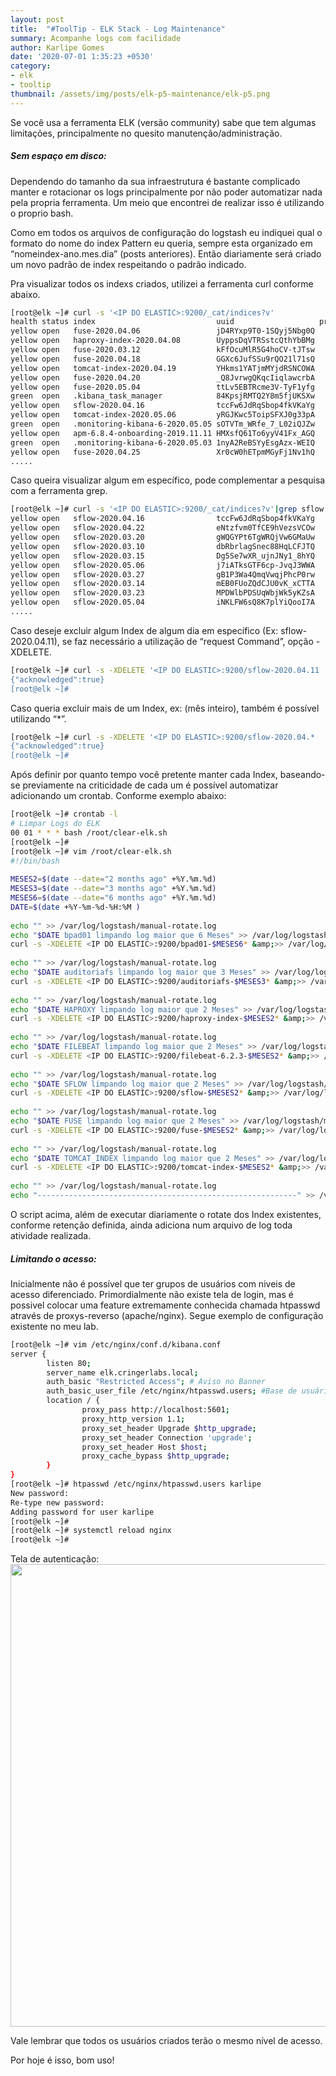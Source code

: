 ```yaml
---
layout: post
title:  "#ToolTip - ELK Stack - Log Maintenance"
summary: Acompanhe logs com facilidade
author: Karlipe Gomes
date: '2020-07-01 1:35:23 +0530'
category: 
- elk
- tooltip
thumbnail: /assets/img/posts/elk-p5-maintenance/elk-p5.png
---
```

Se você usa a ferramenta ELK (versão community) sabe que tem algumas limitações, principalmente no quesito manutenção/administração.

##### Sem espaço em disco:
Dependendo do tamanho da sua infraestrutura é bastante complicado manter e rotacionar os logs principalmente por não poder automatizar nada pela propria ferramenta. Um meio que encontrei de realizar isso é utilizando o proprio bash.

Como em todos os arquivos de configuração do logstash eu indiquei qual o formato do nome do index Pattern eu queria, sempre esta organizado em “nomeindex-ano.mes.dia” (posts anteriores). Então diariamente será criado um novo padrão de index respeitando o padrão indicado.

Pra visualizar todos os indexs criados, utilizei a ferramenta curl conforme abaixo.
```bash
[root@elk ~]# curl -s '<IP DO ELASTIC>:9200/_cat/indices?v'
health status index                           uuid                   pri rep docs.count docs.deleted store.size pri.store.size
yellow open   fuse-2020.04.06                 jD4RYxp9T0-1SQyj5Nbg0Q   3   1    1849552            0    496.2mb        496.2mb
yellow open   haproxy-index-2020.04.08        UyppsDqVTRSstcQthYbBMg   5   1     452541            0    380.9mb        380.9mb
yellow open   fuse-2020.03.12                 kFfOcuMlR5G4hoCV-tJTsw   3   1    1140480            0    267.7mb        267.7mb
yellow open   fuse-2020.04.18                 GGXc6JufSSu9rQO21l71sQ   3   1    1650477            0    468.8mb        468.8mb
yellow open   tomcat-index-2020.04.19         YHkms1YATjmMYjdRSNCOWA   5   1    1906775            0    461.8mb        461.8mb
yellow open   fuse-2020.04.20                 _Q8JvrwgQKqcIiqlawcrbA   3   1    1879587            0    499.9mb        499.9mb
yellow open   fuse-2020.05.04                 ttLv5EBTRcme3V-TyF1yfg   3   1    1809184            0    491.4mb        491.4mb
green  open   .kibana_task_manager            84KpsjRMTQ2Y8m5fjUKSXw   1   0          2            0       13kb           13kb
yellow open   sflow-2020.04.16                tccFw6JdRqSbop4fkVKaYg   5   1     113336            0     38.3mb         38.3mb
yellow open   tomcat-index-2020.05.06         yRGJKwc5ToipSFXJ0g33pA   5   1     323874            0     79.9mb         79.9mb
green  open   .monitoring-kibana-6-2020.05.05 sOTVTm_WRfe_7_L02iQJZw   1   0      17278            0      2.9mb          2.9mb
yellow open   apm-6.8.4-onboarding-2019.11.11 HMXsfQ61To6yyV41Fx_AGQ   1   1          2            0     11.9kb         11.9kb
green  open   .monitoring-kibana-6-2020.05.03 1nyA2ReBSYyEsgAzx-WEIQ   1   0      17278            0      2.8mb          2.8mb
yellow open   fuse-2020.04.25                 Xr0cW0hETpmMGyFj1Nv1hQ   3   1    1847443            0    494.1mb        49mb
.....
```

Caso queira visualizar algum em específico, pode complementar a pesquisa com a ferramenta grep.
```bash
[root@elk ~]# curl -s '<IP DO ELASTIC>:9200/_cat/indices?v'|grep sflow
yellow open   sflow-2020.04.16                tccFw6JdRqSbop4fkVKaYg   5   1     113336            0     38.3mb         38.3mb
yellow open   sflow-2020.04.22                eNtzfvm0TfCE9hVezsVCOw   5   1     192250            0     57.1mb         57.1mb
yellow open   sflow-2020.03.20                gWQGYPt6TgWRQjVw6GMaUw   5   1     187187            0     65.7mb         65.7mb
yellow open   sflow-2020.03.10                dbRbrlagSnec88HqLCFJTQ   5   1     263029            0     87.3mb         87.3mb
yellow open   sflow-2020.03.15                Dg5Se7wXR_ujnJNy1_8hYQ   5   1     324807            0     99.7mb         99.7mb
yellow open   sflow-2020.05.06                j7iATksGTF6cp-JvqJ3WWA   5   1      15546            0      6.5mb          6.5mb
yellow open   sflow-2020.03.27                gB1P3Wa4QmqVwqjPhcP0rw   5   1      84101            0     28.8mb         28.8mb
yellow open   sflow-2020.03.14                mEB0FUoZQdCJU0vK_xCTTA   5   1     336368            0    111.9mb        111.9mb
yellow open   sflow-2020.03.23                MPDWlbPDSUqWbjWk5yKZsA   5   1     237505            0     69.1mb         69.1mb
yellow open   sflow-2020.05.04                iNKLFW6sQ8K7plYiQooI7A   5   1     232472            0     69.1mb         69.1mb
.....
```

Caso deseje excluir algum Index de algum dia em específico (Ex: sflow-2020.04.11), se faz necessário a utilização de “request Command”, opção -XDELETE.
```bash
[root@elk ~]# curl -s -XDELETE '<IP DO ELASTIC>:9200/sflow-2020.04.11
{"acknowledged":true}
[root@elk ~]#
```

Caso queria excluir mais de um Index, ex: (mês inteiro), também é possível utilizando “*”.
```bash
[root@elk ~]# curl -s -XDELETE '<IP DO ELASTIC>:9200/sflow-2020.04.*
{"acknowledged":true}
[root@elk ~]#
```

Após definir por quanto tempo você pretente manter cada Index, baseando-se previamente na criticidade de cada um é possível automatizar adicionando um crontab. Conforme exemplo abaixo:
```bash
[root@elk ~]# crontab -l
# Limpar Logs do ELK
00 01 * * * bash /root/clear-elk.sh
[root@elk ~]#
[root@elk ~]# vim /root/clear-elk.sh
#!/bin/bash
  
MESES2=$(date --date="2 months ago" +%Y.%m.%d)
MESES3=$(date --date="3 months ago" +%Y.%m.%d)
MESES6=$(date --date="6 months ago" +%Y.%m.%d)
DATE=$(date +%Y-%m-%d-%H:%M )
  
echo "" >> /var/log/logstash/manual-rotate.log
echo "$DATE bpad01 limpando log maior que 6 Meses" >> /var/log/logstash/manual-rotate.log
curl -s -XDELETE <IP DO ELASTIC>:9200/bpad01-$MESES6* &amp;>> /var/log/logstash/manual-rotate.log
  
echo "" >> /var/log/logstash/manual-rotate.log
echo "$DATE auditoriafs limpando log maior que 3 Meses" >> /var/log/logstash/manual-rotate.log
curl -s -XDELETE <IP DO ELASTIC>:9200/auditoriafs-$MESES3* &amp;>> /var/log/logstash/manual-rotate.log
  
echo "" >> /var/log/logstash/manual-rotate.log
echo "$DATE HAPROXY limpando log maior que 2 Meses" >> /var/log/logstash/manual-rotate.log
curl -s -XDELETE <IP DO ELASTIC>:9200/haproxy-index-$MESES2* &amp;>> /var/log/logstash/manual-rotate.log
  
echo "" >> /var/log/logstash/manual-rotate.log
echo "$DATE FILEBEAT limpando log maior que 2 Meses" >> /var/log/logstash/manual-rotate.log
curl -s -XDELETE <IP DO ELASTIC>:9200/filebeat-6.2.3-$MESES2* &amp;>> /var/log/logstash/manual-rotate.log
  
echo "" >> /var/log/logstash/manual-rotate.log
echo "$DATE SFLOW limpando log maior que 2 Meses" >> /var/log/logstash/manual-rotate.log
curl -s -XDELETE <IP DO ELASTIC>:9200/sflow-$MESES2* &amp;>> /var/log/logstash/manual-rotate.log
  
echo "" >> /var/log/logstash/manual-rotate.log
echo "$DATE FUSE limpando log maior que 2 Meses" >> /var/log/logstash/manual-rotate.log
curl -s -XDELETE <IP DO ELASTIC>:9200/fuse-$MESES2* &amp;>> /var/log/logstash/manual-rotate.log
  
echo "" >> /var/log/logstash/manual-rotate.log
echo "$DATE TOMCAT_INDEX limpando log maior que 2 Meses" >> /var/log/logstash/manual-rotate.log
curl -s -XDELETE <IP DO ELASTIC>:9200/tomcat-index-$MESES2* &amp;>> /var/log/logstash/manual-rotate.log
  
echo "" >> /var/log/logstash/manual-rotate.log
echo "----------------------------------------------------------" >> /var/log/logstash/manual-rotate.log
```

O script acima, além de executar diariamente o rotate dos Index existentes, conforme retenção definida, ainda adiciona num arquivo de log toda atividade realizada.

##### Limitando o acesso:
Inicialmente não é possível que ter grupos de usuários com niveis de acesso diferenciado. Primordialmente não existe tela de login, mas é possivel colocar uma feature extremamente conhecida chamada htpasswd através de proxys-reverso (apache/nginx). Segue exemplo de configuração existente no meu lab.
```bash
[root@elk ~]# vim /etc/nginx/conf.d/kibana.conf
server {
        listen 80;
        server_name elk.cringerlabs.local;
        auth_basic "Restricted Access"; # Aviso no Banner
        auth_basic_user_file /etc/nginx/htpasswd.users; #Base de usuários em arquivo
        location / {
                proxy_pass http://localhost:5601;
                proxy_http_version 1.1;
                proxy_set_header Upgrade $http_upgrade;
                proxy_set_header Connection 'upgrade';
                proxy_set_header Host $host;
                proxy_cache_bypass $http_upgrade;
        }
}
[root@elk ~]# htpasswd /etc/nginx/htpasswd.users karlipe
New password:
Re-type new password:
Adding password for user karlipe
[root@elk ~]#
[root@elk ~]# systemctl reload nginx
[root@elk ~]#
```

Tela de autenticação:
<img src="/assets/img/posts/elk-p5-maintenance/elk-p5-01.png" width="740" >

Vale lembrar que todos os usuários criados terão o mesmo nível de acesso.

Por hoje é isso, bom uso!
